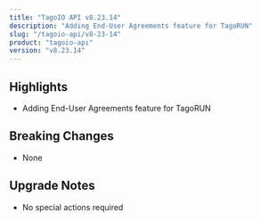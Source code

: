 ```yaml
---
title: "TagoIO API v8.23.14"
description: "Adding End-User Agreements feature for TagoRUN"
slug: "/tagoio-api/v8-23-14"
product: "tagoio-api"
version: "v8.23.14"
---
```


## Highlights

- Adding End-User Agreements feature for TagoRUN

## Breaking Changes

- None

## Upgrade Notes

- No special actions required
